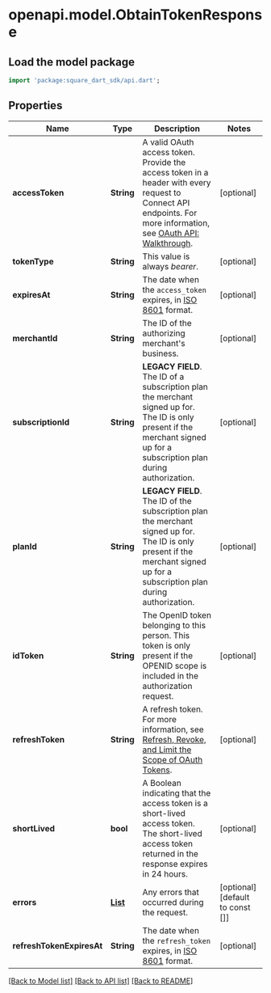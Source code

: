 # openapi.model.ObtainTokenResponse

## Load the model package
```dart
import 'package:square_dart_sdk/api.dart';
```

## Properties
Name | Type | Description | Notes
------------ | ------------- | ------------- | -------------
**accessToken** | **String** | A valid OAuth access token.  Provide the access token in a header with every request to Connect API endpoints. For more information, see [OAuth API: Walkthrough](https://developer.squareup.com/docs/oauth-api/walkthrough). | [optional] 
**tokenType** | **String** | This value is always _bearer_. | [optional] 
**expiresAt** | **String** | The date when the `access_token` expires, in [ISO 8601](http://www.iso.org/iso/home/standards/iso8601.htm) format. | [optional] 
**merchantId** | **String** | The ID of the authorizing merchant's business. | [optional] 
**subscriptionId** | **String** | __LEGACY FIELD__. The ID of a subscription plan the merchant signed up for. The ID is only present if the merchant signed up for a subscription plan during authorization. | [optional] 
**planId** | **String** | __LEGACY FIELD__. The ID of the subscription plan the merchant signed up for. The ID is only present if the merchant signed up for a subscription plan during authorization. | [optional] 
**idToken** | **String** | The OpenID token belonging to this person. This token is only present if the OPENID scope is included in the authorization request. | [optional] 
**refreshToken** | **String** | A refresh token.  For more information, see [Refresh, Revoke, and Limit the Scope of OAuth Tokens](https://developer.squareup.com/docs/oauth-api/refresh-revoke-limit-scope). | [optional] 
**shortLived** | **bool** | A Boolean indicating that the access token is a short-lived access token. The short-lived access token returned in the response expires in 24 hours. | [optional] 
**errors** | [**List<Error>**](Error.md) | Any errors that occurred during the request. | [optional] [default to const []]
**refreshTokenExpiresAt** | **String** | The date when the `refresh_token` expires, in [ISO 8601](http://www.iso.org/iso/home/standards/iso8601.htm) format. | [optional] 

[[Back to Model list]](../README.md#documentation-for-models) [[Back to API list]](../README.md#documentation-for-api-endpoints) [[Back to README]](../README.md)


